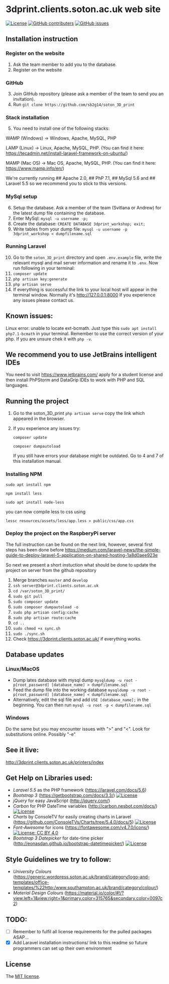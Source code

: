 # 3dprint.clients.soton.ac.uk web site 
[![License](https://img.shields.io/badge/License-MIT-blue.svg)](https://opensource.org/licenses/MIT)
[![GitHub contributers](https://img.shields.io/github/contributors/sb2g14/soton_roles.svg)](https://github.com/sb2g14/soton_3D_print/graphs/contributors)
[![GitHub issues](https://img.shields.io/github/issues/sb2g14/soton_roles.svg)](https://github.com/sb2g14/soton_3D_print/issues)

## Installation instruction

### Register on the website

  1. Ask the team member to add you to the database.
  2. Register on the website
  
### GitHub

  3. Join GitHub repository (please ask a member of the team to send you an invitation).
  4. Run ```git clone https://github.com/sb2g14/soton_3D_print```
  
### Stack installation

  5. You need to install one of the following stacks: 
  
  WAMP (Windows) -> Windows, Apache, MySQL, PHP
  
  LAMP (Linux) -> Linux, Apache, MySQL, PHP. (You can find it here: https://tecadmin.net/install-laravel-framework-on-ubuntu/)
  
  MAMP (Mac OS) -> Mac OS, Apache, MySQL, PHP. (You can find it here: https://www.mamp.info/en/)
  
  We're currently running ## Apache 2.0, ## PhP 7.1, ## MySql 5.6 and ## Laravel 5.5 so we recommend you to stick to this versions.
  
### MySql setup

  6. Setup the database. Ask a member of the team (Svitlana or Andrew) for the latest dump file containing the database.
  7. Enter MySql: ```mysql -u username -p;```
  8. Create the database: ```CREATE DATABASE 3dprint_workshop; exit;```
  9. Write tables from your dump file: ```mysql -u username -p 3dprint_workshop < dumpfilename.sql```
  
### Running Laravel

  10. Go to the ```soton_3D_print``` directory and open ```.env.example``` file, write the relevant mysql and mail server information and rename it to ```.env```. Now run following in your terminal:
  11. ```composer update```
  12. ```php artisan key:generate```
  13. ```php artisan serve```
  14. If everything is successful the link to your local host will appear in the terminal window. Normally it's http://127.0.0.1:8000 
If you experience any issues please contact us.

## Known issues:
Linux error: unable to locate ext-bcmath. 
    Just type this ```sudo apt install php7.1-bcmath``` in your terminal. Remember to use the correct version of your php. If you are unsure chek it with ```php -v```.
    
## We recommend you to use JetBrains intelligent IDEs
You need to visit https://www.jetbrains.com/ apply for a student license and then install PhPStorm and DataGrip IDEs to work with PHP and SQL languages.

## Running the project
1. Go to the soton_3D_print
  ```php artisan serve```
  copy the link which appeared in the browser.
  
2. If you experience any issues try:

   ```composer update```
  
    ```composer dumpautoload```
  
    If you still have errors your database might be outdated. Go to 4 and 7 of this installation manual.

### Installing NPM
```sudo apt install npm```

```npm install less```

```sudo apt install node-less```

you can now compile less to css using

```lessc resources/assets/less/app.less > public/css/app.css```

### Deploy the project on the RaspberyPi server

The full instruction can be found on the next link, however, several first steps has been done before 
https://medium.com/laravel-news/the-simple-guide-to-deploy-laravel-5-application-on-shared-hosting-1a8d0aee923e

So next we present a short instuction what should be done to update the project on server from the github repository
1. Merge branches ```master``` and ```develop```
2. ```ssh server@3dprint.clients.soton.ac.uk```
3. ```cd /var/soton_3D_print/```
4. ```sudo git pull```
5. ```sudo composer update```
6. ```sudo composer dumpautoload -o```
7. ```sudo php artisan config:cache```
8. ```sudo php artisan route:cache```
9. ```cd ..```
10. ```sudo chmod +x sync.sh```
11. ```sudo ./sync.sh```
12. Check https://3dprint.clients.soton.ac.uk/ if everything works.

## Database updates
### Linux/MacOS
- Dump lates database with mysql dump 
```mysqldump -u root -p[root_password] [database_name] > dumpfilename.sql```
- Feed the dump file into the working database
```mysqldump -u root -p[root_password] [database_name] < dumpfilename.sql```
- Alternatively, edit the sql file and add `USE [database_name];` in the beginning.
  You can then run
```mysql -u root -p < dumpfilename.sql```
### Windows
Do the same but you may encounter issues with ">" and "<". Look for substitutions online. Possibly "-e"

## See it live:
http://3dprint.clients.soton.ac.uk/printers/index

## Get Help on Libraries used:
- *Laravel 5.5* as the PHP framework (https://laravel.com/docs/5.6)
- *Bootstrap 3* (https://getbootstrap.com/docs/3.3/) [![License](https://img.shields.io/badge/License-MIT-blue.svg)](https://opensource.org/licenses/MIT)
- *jQuery* for easy JavaScript (http://jquery.com/) 
- *Carbon* for PHP DateTime variables (http://carbon.nesbot.com/docs/) [![License](https://img.shields.io/badge/License-MIT-blue.svg)](https://opensource.org/licenses/MIT)
- *Charts* by ConsoleTV for easily creating charts in Laravel (https://github.com/ConsoleTVs/Charts/tree/5.4.0/docs/5) [![License](https://img.shields.io/badge/License-MIT-blue.svg)](https://opensource.org/licenses/MIT)
- *Font-Awesome* for icons (https://fontawesome.com/v4.7.0/icons/) [![License: CC BY 4.0](https://img.shields.io/badge/License-CC%20BY%204.0-lightgrey.svg)](https://creativecommons.org/licenses/by/4.0/)
- *Bootstrap 3 Datepicker* for date-time picker (http://eonasdan.github.io/bootstrap-datetimepicker/) [![License](https://img.shields.io/badge/License-MIT-blue.svg)](https://opensource.org/licenses/MIT)

## Style Guidelines we try to follow:
- *University Colours* (https://generic.wordpress.soton.ac.uk/brand/category/logo-and-templates/office-templates/%22http:/www.southampton.ac.uk/brand/category/colour/)
- *Material Design Colours* (https://material.io/color/#!/?view.left=1&view.right=1&primary.color=315765&secondary.color=0097c2)

## TODO:
- [ ] Remember to fulfil all license requirements for the pulled packages ASAP...
- [x] Add Laravel installation instructions/ link to this readme so future programmers can set up their own environment

## License

The [MIT license](http://opensource.org/licenses/MIT).


